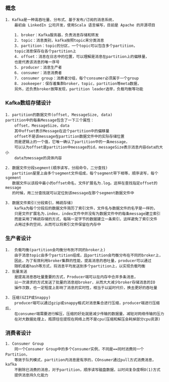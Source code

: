 ### 概念
    1. Kafka是一种高吞吐量、分布式、基于发布/订阅的消息系统，
        最初由 LinkedIn 公司开发，使用Scala 语言编写，目前是 Apache 的开源项目
        
        1. broker：Kafka服务器，负责消息存储和转发
        2. topic：消息类别，kafka按照topic来分类消息
        3. partition：topic的分区，一个topic可以包含多个partition，
        topic消息保存在各个partition上
        4. offset：消息在日志中的位置，可以理解是消息在partition上的偏移量，
        也是代表该消息的唯一序号
        5. producer：消息生产者
        6. consumer：消息消费者
        7. consumer group：消费者分组，每个consumer必须属于一个group
        8. zookeeper：保存着集群broker，topic，partition等meta数据，
        另外，还负责broker故障发现，partition leader选举，负载均衡等功能
        
### Kafka数组存储设计
    1. partition的数据文件(offset, MessageSize, data)
    partition中的每条Message包含了一下三个属性：
        offset，MessageSize，data
        其中offset表示Message在这个partition中的偏移量
        offset不是该message在partition数据文件中的实际存储位置
        而是逻辑上的一个值，它唯一确认了partition中的一条message，
        可以认为offset是partition中message的id，messageSize表示消息内容data的大小
        data为message的具体内容
        
    2. 数据文件分段segment(顺序读写，分段命令，二分查找)
       partition屋里上由多个segment文件组成，每个segment带下相等，顺序读写，每个sgement
       数据文件以该段中最小的offset命名，文件扩展名为.log。这样在查找指定offset的message
       的时候，用二分查找就可以定位到该message在那个segment数据文件中
       
    3. 数据文件索引(分段索引，稀疏存储)
        kafka为每个分段后的数据文件简历了索引文件，文件名与数据文件的名字是一样的，
        只是文件扩展名为.index，index文件中并没有为数据文件中的每条message建立索引
        而是采用了稀疏存储的方式，每隔一定字节的数据建立一条索引，这样避免了索引文件
        占用过多的空间，从而可以将索引文件保留在内存中
        
### 生产者设计
    1.  负载均衡(partition会均衡分布到不同的broker上)
        由于消息topic由多个partition组成，且partition会均衡分布在不同的broker上，
        因此，为了有效利用broker集群的性能，提高消息的吞吐量，producer可以通过
        随机或者hash等方式，将消息平均发送到多个partition上，以实现负载均衡
    2. 批量发送
        是提高消息吞吐量重要的方式，Producer端可以在内存中合并多条消息，
        以一次请求的方式发送了批量的消息给broker，从而大大减少broker存储消息的IO
        操作次数，也一定程度上影响了消息的实时性，相当于以延时代价，换去更好的吞吐量
        
    3. 压缩(GZIP或Snappy)
        producer端可以通过gzip或snappy格式对消息集合进行压缩，producer端进行压缩后，
        在consumer端需要进行解压，压缩的好处就是减少传输的数据量，减轻对网络传输的压力
        在对大数据处理上，瓶颈往往提现在网络上而不是cpu(压缩和解压会耗掉部分cpu资源)
    
### 消费者设计
    1. Consumer Group
        同一个Consumer Group中的多个Consumer实例，不同是==同时消费同一个Partition，
        等效于队列模式，partition内消息是有序的，COnsumer通过pull方式消费消息，kafka
        不删除已消费的消息，对于partition，顺序读写磁盘数据，以时间复杂度啊O(1)方式
        提供消息持久化能力
        
        
        
    
        
